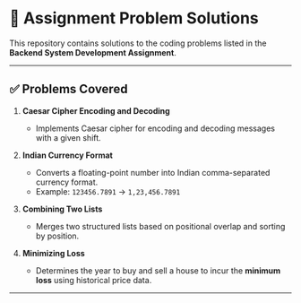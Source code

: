 # 📘 Assignment Problem Solutions

This repository contains solutions to the coding problems listed in the **Backend System Development Assignment**.

---

## ✅ Problems Covered

1. **Caesar Cipher Encoding and Decoding**
   - Implements Caesar cipher for encoding and decoding messages with a given shift.

2. **Indian Currency Format**
   - Converts a floating-point number into Indian comma-separated currency format.  
   - Example: `123456.7891` → `1,23,456.7891`

3. **Combining Two Lists**
   - Merges two structured lists based on positional overlap and sorting by position.

4. **Minimizing Loss**
   - Determines the year to buy and sell a house to incur the **minimum loss** using historical price data.

---

